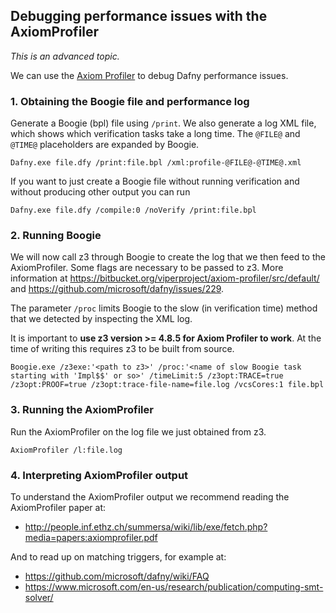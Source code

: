 ## Debugging performance issues with the AxiomProfiler

*This is an advanced topic.*

We can use the [Axiom Profiler](https://bitbucket.org/viperproject/axiom-profiler/) to debug Dafny performance issues. 

### 1. Obtaining the Boogie file and performance log

Generate a Boogie (bpl) file using `/print`. We also generate a log XML file, which shows which verification tasks take a long time. The `@FILE@` and `@TIME@` placeholders are expanded by Boogie.

    Dafny.exe file.dfy /print:file.bpl /xml:profile-@FILE@-@TIME@.xml

If you want to just create a Boogie file without running verification and without producing other output you can run

    Dafny.exe file.dfy /compile:0 /noVerify /print:file.bpl
 
### 2. Running Boogie
We will now call z3 through Boogie to create the log that we then feed to the AxiomProfiler. Some flags are necessary to be passed to z3. More information at https://bitbucket.org/viperproject/axiom-profiler/src/default/ and https://github.com/microsoft/dafny/issues/229.

The parameter `/proc` limits Boogie to the slow (in verification time) method that we detected by inspecting the XML log. 

It is important to **use z3 version >= 4.8.5 for Axiom Profiler to work**. At the time of writing this requires z3 to be built from source.

    Boogie.exe /z3exe:'<path to z3>' /proc:'<name of slow Boogie task starting with 'Impl$$' or so>' /timeLimit:5 /z3opt:TRACE=true /z3opt:PROOF=true /z3opt:trace-file-name=file.log /vcsCores:1 file.bpl
 
### 3. Running the AxiomProfiler

Run the AxiomProfiler on the log file we just obtained from z3.

    AxiomProfiler /l:file.log

### 4. Interpreting AxiomProfiler output

To understand the AxiomProfiler output we recommend reading the AxiomProfiler paper at:

* http://people.inf.ethz.ch/summersa/wiki/lib/exe/fetch.php?media=papers:axiomprofiler.pdf

And to read up on matching triggers, for example at:
* https://github.com/microsoft/dafny/wiki/FAQ
* https://www.microsoft.com/en-us/research/publication/computing-smt-solver/